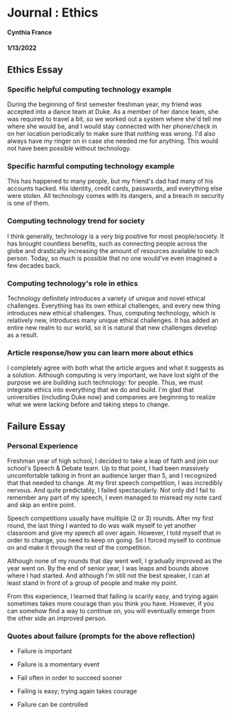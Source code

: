 # Journal : Ethics
#### Cynthia France
#### 1/13/2022


## Ethics Essay

### Specific helpful computing technology example
During the beginning of first semester freshman year, my friend was accepted into a dance
team at Duke. As a member of her dance team, she was required to travel a bit, so we worked
out a system where she'd tell me where she would be, and I would stay connected with her 
phone/check in on her location periodically to make sure that nothing was wrong. I'd also 
always have my ringer on in case she needed me for anything. This would not have been 
possible without technology.

### Specific harmful computing technology example
This has happened to many people, but my friend's dad had many of his accounts hacked. His
identity, credit cards, passwords, and everything else were stolen. All technology comes with
its dangers, and a breach in security is one of them. 

### Computing technology trend for society
I think generally, technology is a very big positive for most people/society. It has brought
countless benefits, such as connecting people across the globe and drastically increasing
the amount of resources available to each person. Today, so much is possible that no one
would've even imagined a few decades back.

### Computing technology's role in ethics
Technology definitely introduces a variety of unique and novel ethical challenges. Everything
has its own ethical challenges, and every new thing introduces new ethical challenges. Thus,
computing technology, which is relatively new, introduces many unique ethical challenges. It
has added an entire new realm to our world, so it is natural that new challenges develop as a
result.

### Article response/how you can learn more about ethics
I completely agree with both what the article argues and what it suggests as a solution.
Although computing is very important, we have lost sight of the purpose we are building such
technology: for people. Thus, we must integrate ethics into everything that we do and build.
I'm glad that universities (including Duke now) and companies are beginning to realize what
we were lacking before and taking steps to change.


## Failure Essay

### Personal Experience
Freshman year of high school, I decided to take a leap of faith and join our school's Speech &
Debate team. Up to that point, I had been massively uncomfortable talking in front an audience
larger than 5, and I recognized that that needed to change. At my first speech competition, I 
was incredibly nervous. And quite predictably, I failed spectacularly. Not only did I fail to
remember any part of my speech, I even managed to misread my note card and skip an entire point.

Speech competitions usually have multiple (2 or 3) rounds. After my first round, the last thing
I wanted to do was walk myself to yet another classroom and give my speech all over again.
However, I told myself that in order to change, you need to keep on going. So I forced myself 
to continue on and make it through the rest of the competition.

Although none of my rounds that day went well, I gradually improved as the year went on. By the
end of senior year, I was leaps and bounds above where I had started. And although I'm still
not the best speaker, I can at least stand in front of a group of people and make my point.

From this experience, I learned that failing is scarily easy, and trying again sometimes takes
more courage than you think you have. However, if you can somehow find a way to continue on,
you will eventually emerge from the other side an improved person.

### Quotes about failure (prompts for the above reflection)

 * Failure is important

 * Failure is a momentary event

 * Fail often in order to succeed sooner

 * Failing is easy; trying again takes courage

 * Failure can be controlled

